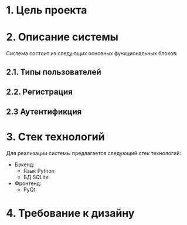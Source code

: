# 1. Цель проекта

# 2. Описание системы

Система состоит из следующих основных функциональных блоков:

## 2.1. Типы пользователей

## 2.2. Регистрация

## 2.3 Аутентификция

# 3. Стек технологий
Для реализации системы предлагается следующий стек технологий:

* Бэкенд:
    * Язык Python
    * БД SQLite
* Фронтенд:
    * PyQt

# 4. Требование к дизайну